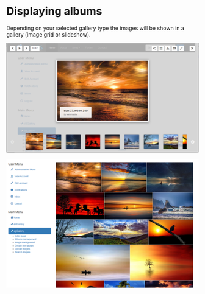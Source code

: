 # Displaying albums

Depending on your selected gallery type the images will be shown in a gallery \(image grid or slideshow\).  

![Example: LC Lightbox LITE](../../.gitbook/assets/gallery1.png)

![Example: Justified Gallery with Colorbox](../../.gitbook/assets/gallery2.png)


